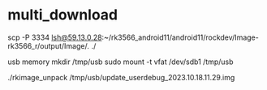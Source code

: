 # multi_download

scp -P 3334 lsh@59.13.0.28:~/rk3566_android11/android11/rockdev/Image-rk3566_r/output/Image/*.* ./

usb memory
mkdir /tmp/usb
sudo mount -t vfat /dev/sdb1 /tmp/usb

./rkimage_unpack /tmp/usb/update_userdebug_2023.10.18.11.29.img 